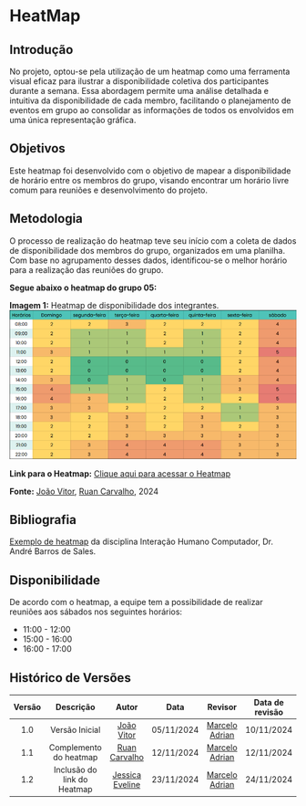 # HeatMap

## Introdução

No projeto, optou-se pela utilização de um heatmap como uma ferramenta visual eficaz para ilustrar a disponibilidade coletiva dos participantes durante a semana. Essa abordagem permite uma análise detalhada e intuitiva da disponibilidade de cada membro, facilitando o planejamento de eventos em grupo ao consolidar as informações de todos os envolvidos em uma única representação gráfica.

## Objetivos

Este heatmap foi desenvolvido com o objetivo de mapear a disponibilidade de horário entre os membros do grupo, visando encontrar um horário livre comum para reuniões e desenvolvimento do projeto.

## Metodologia

O processo de realização do heatmap teve seu início com a coleta de dados de disponibilidade dos membros do grupo, organizados em uma planilha. Com base no agrupamento desses dados, identificou-se o melhor horário para a realização das reuniões do grupo.

**Segue abaixo o heatmap do grupo 05:**

**Imagem 1:** Heatmap de disponibilidade dos integrantes.
![Heatmap](../assets/heatmap.png)

**Link para o Heatmap:** [Clique aqui para acessar o Heatmap](https://docs.google.com/spreadsheets/d/1Hohu5z3OCw5robYpv5zjdTzFoDD7g_l-0YoJCJjk4vc/edit?usp=sharing)

**Fonte:** [João Vitor](https://github.com/Jauzimm), [Ruan Carvalho](https://github.com/Ruan-Carvalho), 2024

## Bibliografia

[Exemplo de heatmap](https://docs.google.com/spreadsheets/d/1qsrnEGGf6XWL3buII_7EzXH1-NXewr9G0aicRZ9fVAs/edit?gid=96807035#gid=96807035)
da disciplina Interação Humano Computador, Dr. André Barros de Sales.

## Disponibilidade

De acordo com o heatmap, a equipe tem a possibilidade de realizar reuniões aos sábados nos seguintes horários:

- 11:00 - 12:00
- 15:00 - 16:00
- 16:00 - 17:00

## **Histórico de Versões**

| Versão |          Descrição          |                       Autor                       |    Data    |                       Revisor                       | Data de revisão |
| :----: | :-------------------------: | :-----------------------------------------------: | :--------: | :-------------------------------------------------: | :-------------: |
|  1.0   |       Versão Inicial        |     [João Vitor](https://github.com/Jauzimm)      | 05/11/2024 | [Marcelo Adrian](https://github.com/Marcelo-Adrian) |   10/11/2024    |
|  1.1   |   Complemento do heatmap    | [Ruan Carvalho](https://github.com/Ruan-Carvalho) | 12/11/2024 | [Marcelo Adrian](https://github.com/Marcelo-Adrian) |   12/11/2024    |
|  1.2   | Inclusão do link do Heatmap |  [Jessica Eveline](https://github.com/xzxjesse)   | 23/11/2024 | [Marcelo Adrian](https://github.com/Marcelo-Adrian) |   24/11/2024    |

